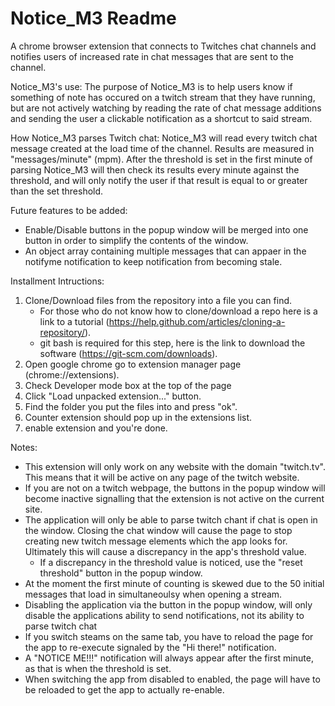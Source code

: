 # Notice_M3 Readme
A chrome browser extension that connects to Twitches chat channels and notifies users of increased rate in chat messages that are sent to the channel.

Notice_M3's use:
The purpose of Notice_M3 is to help users know if something of note 
has occured on a twitch stream that they have running, but are not actively watching by reading 
the rate of chat message additions and sending the user a clickable notification as a shortcut to said stream.

How Notice_M3 parses Twitch chat:
Notice_M3 will read every twitch chat message created at the load time of the channel.  Results are 
measured in "messages/minute" (mpm).  After the threshold is set in the first minute of parsing 
Notice_M3 will then check its results every minute against the threshold, and will only notify the
user if that result is equal to or greater than the set threshold.

Future features to be added:
  - Enable/Disable buttons in the popup window will be merged into one button
    in order to simplify the contents of the window.
  - An object array containing multiple messages that can appaer in the notifyme
    notification to keep notification from becoming stale.

Installment Intructions:
1. Clone/Download files from the repository into a file you can find.
    - For those who do not know how to clone/download a repo here is a link to a
      tutorial (https://help.github.com/articles/cloning-a-repository/).
    - git bash is required for this step, here is the link to download the
      software (https://git-scm.com/downloads).
2. Open google chrome go to extension manager page (chrome://extensions).
3. Check Developer mode box at the top of the page
4. Click "Load unpacked extension..." button.
5. Find the folder you put the files into and press "ok".
6. Counter extension should pop up in the extensions list.
7. enable extension and you're done.

Notes: 
- This extension will only work on any website with the domain
"twitch.tv".  This means that it will be active on any page of
the twitch website.
- If you are not on a twitch webpage, the buttons in the popup window will
 become inactive signalling that the extension is not active on the current
 site.
- The application will only be able to parse twitch chant if chat is open in the
window.  Closing the chat window will cause the page to stop creating new twitch message
elements which the app looks for. Ultimately this will cause a discrepancy in the app's
threshold value.
    - If a discrepancy in the threshold value is noticed, use the "reset threshold" button
      in the popup window.
- At the moment the first minute of counting is skewed due to the 50 initial
messages that load in simultaneoulsy when opening a stream.
- Disabling the application via the button in the popup window, will only disable
the applications ability to send notifications, not its ability to parse twitch chat
- If you switch steams on the same tab, you have to reload the page for the 
app to re-execute signaled by the "Hi there!" notification.
- A "NOTICE ME!!!" notification will always appear after the first minute, as that is
when the threshold is set.
- When switching the app from disabled to enabled, the page will have to be reloaded
to get the app to actually re-enable.
